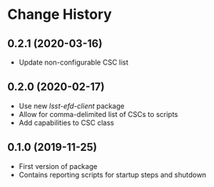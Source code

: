 # Change History

## 0.2.1 (2020-03-16)

* Update non-configurable CSC list

## 0.2.0 (2020-02-17)

* Use new _lsst-efd-client_ package
* Allow for comma-delimited list of CSCs to scripts
* Add capabilities to CSC class

## 0.1.0 (2019-11-25)

* First version of package
* Contains reporting scripts for startup steps and shutdown
